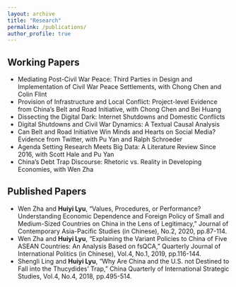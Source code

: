 ```yaml
---
layout: archive
title: "Research"
permalink: /publications/
author_profile: true
---
```


## Working Papers
- Mediating Post-Civil War Peace: Third Parties in Design and Implementation of Civil War Peace Settlements,
with Chong Chen and Colin Flint 
- Provision of Infrastructure and Local Conflict: Project-level Evidence from China’s Belt and Road Initiative, with Chong Chen and Bei Huang 
- Dissecting the Digital Dark: Internet Shutdowns and Domestic Conflicts 
- Digital Shutdowns and Civil War Dynamics: A Textual Causal Analysis
- Can Belt and Road Initiative Win Minds and Hearts on Social Media? Evidence from Twitter, with Pu Yan and Ralph Schroeder 
- Agenda Setting Research Meets Big Data: A Literature Review Since 2016, with Scott Hale and Pu Yan 
- China’s Debt Trap Discourse: Rhetoric vs. Reality in Developing Economies, with Wen Zha 

## Published Papers
- Wen Zha and **Huiyi Lyu**, “Values, Procedures, or Performance? Understanding Economic Dependence and Foreign Policy of Small and Medium-Sized Countries on China in the Lens of Legitimacy,” Journal of Contemporary Asia-Pacific Studies (in Chinese), No.2, 2020, pp.87-114.
- Wen Zha and **Huiyi Lyu**, “Explaining the Variant Policies to China of Five ASEAN Countries: An Analysis Based on fsQCA,” Quarterly Journal of International Politics (in Chinese), Vol.4, No.1, 2019, pp.116-144.
- Shengli Ling and **Huiyi Lyu**, ”Why Are China and the U.S. not Destined to Fall into the Thucydides’ Trap,” China Quarterly of International Strategic Studies, Vol.4, No.4, 2018, pp.495-514.
